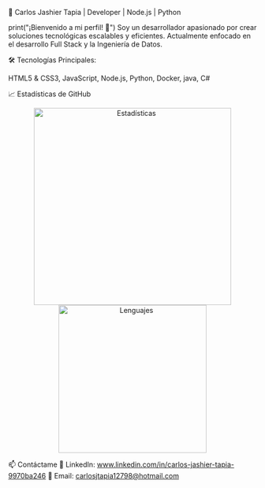 🚀 Carlos Jashier Tapia | Developer | Node.js | Python

print("¡Bienvenido a mi perfil! 👋")
Soy un desarrollador apasionado por crear soluciones tecnológicas escalables y eficientes. Actualmente enfocado en el desarrollo Full Stack y la Ingeniería de Datos.

🛠️ Tecnologías Principales:

HTML5 & CSS3, JavaScript, Node.js, Python, Docker, java, C#


📈 Estadísticas de GitHub
<p align="center"> <img src="https://github-readme-stats.vercel.app/api?username=CarlosTapia12798&show_icons=true&theme=radical" alt="Estadísticas" width="400"/> <img src="https://github-readme-stats.vercel.app/api/top-langs/?username=CarlosTapia12798&layout=compact&theme=radical" alt="Lenguajes" width="300"/> </p>

📫 Contáctame
💼 LinkedIn: www.linkedin.com/in/carlos-jashier-tapia-9970ba246
📧 Email: carlosjtapia12798@hotmail.com
